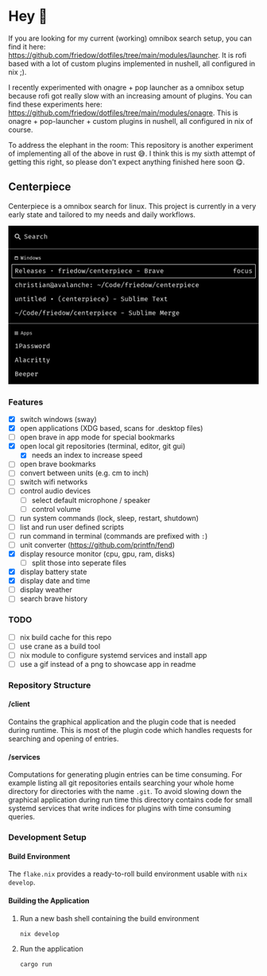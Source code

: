 # Hey 👋

If you are looking for my current (working) omnibox search setup, you can find it here: <https://github.com/friedow/dotfiles/tree/main/modules/launcher>. It is rofi based with a lot of custom plugins implemented in nushell, all configured in nix ;).

I recently experimented with onagre + pop launcher as a omnibox setup because rofi got really slow with an increasing amount of plugins. You can find these experiments here: <https://github.com/friedow/dotfiles/tree/main/modules/onagre>. This is onagre + pop-launcher + custom plugins in nushell, all configured in nix of course.

To address the elephant in the room: This repository is another experiment of implementing all of the above in rust 😅. I think this is my sixth attempt of getting this right, so please don't expect anything finished here soon 😋.

## Centerpiece

Centerpiece is a omnibox search for linux.
This project is currently in a very early state and tailored to my needs and daily workflows.

![Screenshot of the applications in its default state.](./screenshots/search-view.png)

### Features

- [x] switch windows (sway)
- [x] open applications (XDG based, scans for .desktop files)
- [ ] open brave in app mode for special bookmarks
- [x] open local git repositories (terminal, editor, git gui)
  - [x] needs an index to increase speed
- [ ] open brave bookmarks
- [ ] convert between units (e.g. cm to inch)
- [ ] switch wifi networks
- [ ] control audio devices
  - [ ] select default microphone / speaker
  - [ ] control volume
- [ ] run system commands (lock, sleep, restart, shutdown)
- [ ] list and run user defined scripts
- [ ] run command in terminal (commands are prefixed with `:`)
- [ ] unit converter (https://github.com/printfn/fend)
- [x] display resource monitor (cpu, gpu, ram, disks)
  - [ ] split those into seperate files
- [x] display battery state
- [x] display date and time
- [ ] display weather
- [ ] search brave history

### TODO

- [ ] nix build cache for this repo
- [ ] use crane as a build tool
- [ ] nix module to configure systemd services and install app
- [ ] use a gif instead of a png to showcase app in readme

### Repository Structure

#### /client

Contains the graphical application and the plugin code that is needed during runtime. This is most of the plugin code which handles requests for searching and opening of entries.

#### /services

Computations for generating plugin entries can be time consuming. For example listing all git repositories entails searching your whole home directory for directories with the name `.git`. To avoid slowing down the graphical application during run time this directory contains code for small systemd services that write indices for plugins with time consuming queries.

### Development Setup

#### Build Environment

The `flake.nix` provides a ready-to-roll build environment usable with `nix develop`.

#### Building the Application

1. Run a new bash shell containing the build environment

   ```bash
   nix develop
   ```

2. Run the application

   ```bash
   cargo run
   ```
